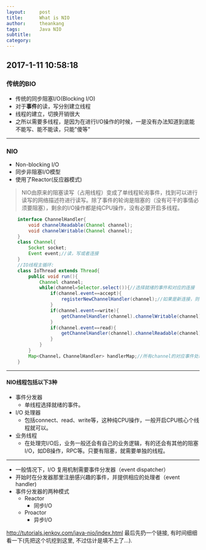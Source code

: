 ```yaml
---
layout:     post
title:      What is NIO
author:     theankang
tags: 		Java NIO
subtitle:  	
category:  
---
```

## 2017-1-11 10:58:18
  
### 传统的BIO
  - 传统的同步阻塞I/O(Blocking I/O)
  - 对于**事件**的读，写分别建立线程
  - 线程的建立，切换开销很大
  - 之所以需要多线程，是因为在进行I/O操作的时候，一是没有办法知道到底能不能写、能不能读，只能"傻等"

---
### **NIO**
  - Non-blocking I/O
  - 同步非阻塞I/O模型
  - 使用了Reactor(反应器模式)
> NIO由原来的阻塞读写（占用线程）变成了单线程轮询事件，找到可以进行读写的网络描述符进行读写。除了事件的轮询是阻塞的（没有可干的事情必须要阻塞），剩余的I/O操作都是纯CPU操作，没有必要开启多线程。

``` Java
    interface ChannelHandler{
        void channelReadable(Channel channel);
        void channelWritable(Channel channel);
    }
    class Channel{
        Socket socket;
        Event event;//读，写或者连接
    }
    //IO线程主循环:
    class IoThread extends Thread{
        public void run(){
            Channel channel;
            while(channel=Selector.select()){//选择就绪的事件和对应的连接
                if(channel.event==accept){
                    registerNewChannelHandler(channel);//如果是新连接，则注册一个新的读写处理器
                }
                if(channel.event==write){
                    getChannelHandler(channel).channelWritable(channel);//如果可以写，则执行写事件
                }
                if(channel.event==read){
                    getChannelHandler(channel).channelReadable(channel);//如果可以读，则执行读事件
                }
            }
        }
        Map<Channel，ChannelHandler> handlerMap;//所有channel的对应事件处理器
    }
```

---

#### **NIO线程包括以下3种**
- 事件分发器
  - 单线程选择就绪的事件。
- I/O 处理器
  - 包括connect、read、write等，这种纯CPU操作，一般开启CPU核心个线程就可以。
- 业务线程
  - 在处理完I/O后，业务一般还会有自己的业务逻辑，有的还会有其他的阻塞I/O，如DB操作，RPC等。只要有阻塞，就需要单独的线程。
  
---

- 一般情况下，I/O 复用机制需要事件分发器（event dispatcher）
- 开始时在分发器那里注册感兴趣的事件，并提供相应的处理者（event handler)
- 事件分发器的两种模式
  - Reactor
      - 同步I/O
  - Proactor 
      - 异步I/O

http://tutorials.jenkov.com/java-nio/index.html
最后先扔一个链接, 有时间细细看一下(先把这个坑挖到这里, 不过估计是填不上了...).
